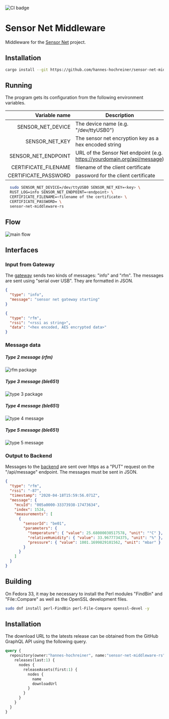 ![CI badge](https://github.com/hannes-hochreiner/sensor-net-middleware-rs/workflows/CI/badge.svg)

# Sensor Net Middleware

Middleware for the [Sensor Net](https://github.com/hannes-hochreiner/sensor-net) project.

## Installation

```bash
cargo install --git https://github.com/hannes-hochreiner/sensor-net-middleware-rs
```

## Running

The program gets its configuration from the following environment variables.

| Variable name | Description | Required |
| ---: | --- | :---: |
| SENSOR_NET_DEVICE | The device name (e.g. "/dev/ttyUSB0") | yes |
| SENSOR_NET_KEY | The sensor net encryption key as a hex encoded string | yes |
| SENSOR_NET_ENDPOINT | URL of the Sensor Net endpoint (e.g. https://yourdomain.org/api/message) | yes |
| CERTIFICATE_FILENAME | filename of the client certificate | no |
| CERTIFICATE_PASSWORD | password for the client certificate | no |

```bash
  sudo SENSOR_NET_DEVICE=/dev/ttyUSB0 SENSOR_NET_KEY=<key> \
  RUST_LOG=info SENSOR_NET_ENDPOINT=<endpoint> \
  CERTIFICATE_FILENAME=<filename of the certificate> \
  CERTIFICATE_PASSWORD= \
  sensor-net-middleware-rs
```

## Flow

![main flow](docs/bld/main_flow.svg)

## Interfaces

### Input from Gateway

The [gateway](https://github.com/hannes-hochreiner/sensor-net-gateway) sends two kinds of messages: "info" and "rfm".
The messages are sent using "serial over USB".
They are formatted in JSON.

```JSON
{
  "type": "info",
  "message": "sensor net gateway starting"
}
```
```JSON
{
  "type": "rfm",
  "rssi": "<rssi as string>",
  "data": "<hex encoded, AES encrypted data>"
}
```

### Message data

##### Type 2 message (rfm)

![rfm package](docs/bld/rfm_packet.svg)

##### Type 3 message (ble651)

![type 3 package](docs/bld/type_3_packet.svg)

##### Type 4 message (ble651)

![type 4 message](docs/bld/type_4_packet.svg)

##### Type 5 message (ble651)

![type 5 message](docs/bld/type_5_packet.svg)

### Output to Backend

Messages to the [backend](https://github.com/hannes-hochreiner/sensor-net-back-end) are sent over https as a "PUT" request on the "/api/message" endpoint.
The messages must be sent in JSON.

```JSON
{
  "type": "rfm",
  "rssi": "-87",
  "timestamp": "2020-04-18T15:59:56.071Z",
  "message": {
    "mcuId": "005a0000-33373938-17473634",
    "index": 1524,
    "measurements": [
      {
        "sensorId": "be01",
        "parameters": {
          "temperature": { "value": 25.68000030517578, "unit": "°C" },
          "relativeHumidity": { "value": 33.9677734375, "unit": "%" },
          "pressure": { "value": 1001.1699829101562, "unit": "mbar" }
        }
      }
    ]
  }
}
```
## Building

On Fedora 33, it may be necessary to install the Perl modules "FindBin" and "File::Compare" as well as the OpenSSL development files.

```bash
sudo dnf install perl-FindBin perl-File-Compare openssl-devel -y
```

## Installation

The download URL to the latests release can be obtained from the GitHub GraphQL API using the following query.

```graphql
query {
  repository(owner:"hannes-hochreiner", name:"sensor-net-middleware-rs") {
    releases(last:1) {
      nodes {
        releaseAssets(first:1) {
          nodes {
            name
            downloadUrl
          }
        }
      }
    }
  }
}
```